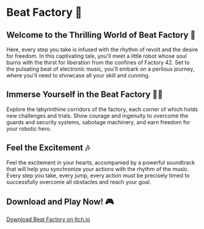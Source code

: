 # Beat Factory 🎵

## Welcome to the Thrilling World of Beat Factory 🚀

Here, every step you take is infused with the rhythm of revolt and the desire for freedom. In this captivating tale, you'll meet a little robot whose soul burns with the thirst for liberation from the confines of Factory 42. Set to the pulsating beat of electronic music, you'll embark on a perilous journey, where you'll need to showcase all your skill and cunning. 

## Immerse Yourself in the Beat Factory 🕵️‍♂️

Explore the labyrinthine corridors of the factory, each corner of which holds new challenges and trials. Show courage and ingenuity to overcome the guards and security systems, sabotage machinery, and earn freedom for your robotic hero. 

## Feel the Excitement 🎶

Feel the excitement in your hearts, accompanied by a powerful soundtrack that will help you synchronize your actions with the rhythm of the music. Every step you take, every jump, every action must be precisely timed to successfully overcome all obstacles and reach your goal. 

## Download and Play Now! 🎮

[Download Beat Factory on Itch.io](https://itch.io/jam/melonjam4/rate/2185305)
